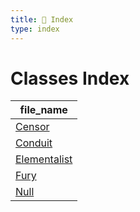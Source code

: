 ```yaml
---
title: 📑 Index
type: index
---
```


# Classes Index

| file_name                       |
| ------------------------------- |
| [Censor](../Censor)             |
| [Conduit](../Conduit)           |
| [Elementalist](../Elementalist) |
| [Fury](../Fury)                 |
| [Null](../Null)                 |
